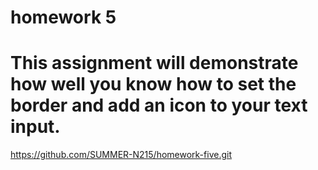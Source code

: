 # homework 5

# This assignment will demonstrate how well you know how to set the border and add an icon to your text input.

https://github.com/SUMMER-N215/homework-five.git
